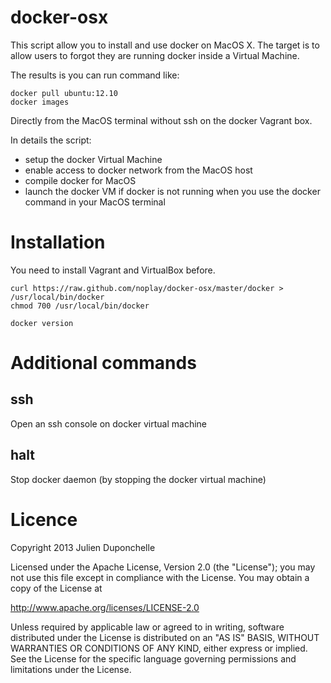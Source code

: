docker-osx
==========

This script allow you to install and use docker on MacOS X.
The target is to allow users to forgot they are running docker
inside a Virtual Machine.

The results is you can run command like:
```
docker pull ubuntu:12.10
docker images
```
Directly from the MacOS terminal without ssh on the docker Vagrant box.


In details the script:
* setup the docker Virtual Machine
* enable access to docker network from the MacOS host
* compile docker for MacOS
* launch the docker VM if docker is not running when you use the docker command in your MacOS terminal

# Installation

You need to install Vagrant and VirtualBox before. 

```
curl https://raw.github.com/noplay/docker-osx/master/docker > /usr/local/bin/docker
chmod 700 /usr/local/bin/docker

docker version
```

# Additional commands

## ssh

Open an ssh console on docker virtual machine

## halt

Stop docker daemon (by stopping the docker virtual machine)


# Licence
Copyright 2013 Julien Duponchelle

Licensed under the Apache License, Version 2.0 (the "License");
you may not use this file except in compliance with the License.
You may obtain a copy of the License at

http://www.apache.org/licenses/LICENSE-2.0

Unless required by applicable law or agreed to in writing, software
distributed under the License is distributed on an "AS IS" BASIS,
WITHOUT WARRANTIES OR CONDITIONS OF ANY KIND, either express or implied.
See the License for the specific language governing permissions and
limitations under the License.


